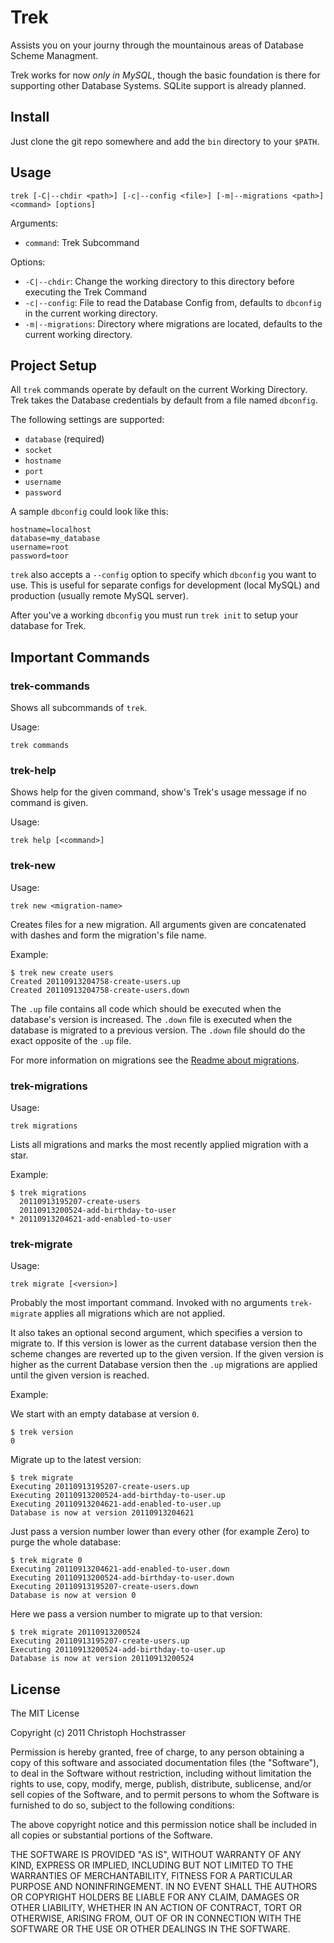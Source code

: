 Trek
====

Assists you on your journy through the mountainous areas of Database
Scheme Managment.

Trek works for now *only in MySQL*, though the basic foundation
is there for supporting other Database Systems. SQLite support is
already planned.

Install
-------

Just clone the git repo somewhere and add the `bin` directory to your `$PATH`.

Usage
-----

    trek [-C|--chdir <path>] [-c|--config <file>] [-m|--migrations <path>] <command> [options]

Arguments:

 * `command`: Trek Subcommand

Options:

 * `-C|--chdir`: Change the working directory to this directory
   before executing the Trek Command
 * `-c|--config`: File to read the Database Config from, defaults to
   `dbconfig` in the current working directory.
 * `-m|--migrations`: Directory where migrations are located, defaults
   to the current working directory.

Project Setup
-------------

All `trek` commands operate by default on the current Working Directory.
Trek takes the Database credentials by default from a file named
`dbconfig`.

The following settings are supported:

 * `database` (required)
 * `socket`
 * `hostname`
 * `port`
 * `username`
 * `password`

A sample `dbconfig` could look like this:

    hostname=localhost
    database=my_database
    username=root
    password=toor

`trek` also accepts a `--config` option to specify which `dbconfig` you
want to use. This is useful for separate configs for development (local
MySQL) and production (usually remote MySQL server).

After you've a working `dbconfig` you must run `trek init` to setup your
database for Trek.

Important Commands
------------------

### trek-commands

Shows all subcommands of `trek`.

Usage:

    trek commands

### trek-help

Shows help for the given command, show's Trek's usage message if no
command is given.

Usage:

    trek help [<command>]

### trek-new

Usage:
    
    trek new <migration-name>

Creates files for a new migration. All arguments given are concatenated
with dashes and form the migration's file name.

Example:

    $ trek new create users
    Created 20110913204758-create-users.up
    Created 20110913204758-create-users.down

The `.up` file contains all code which should be executed when the
database's version is increased. The `.down` file is executed when
the database is migrated to a previous version. The `.down` file
should do the exact opposite of the `.up` file.

For more information on migrations see the [Readme about migrations](docs/migrations.md).

### trek-migrations

Usage:

    trek migrations

Lists all migrations and marks the most recently applied migration
with a star.

Example:

    $ trek migrations
      20110913195207-create-users
      20110913200524-add-birthday-to-user
    * 20110913204621-add-enabled-to-user

### trek-migrate

Usage:

    trek migrate [<version>]

Probably the most important command. Invoked with no arguments
`trek-migrate` applies all migrations which are not applied.

It also takes an optional second argument, which specifies a version
to migrate to. If this version is lower as the current database version
then the scheme changes are reverted up to the given version. If the
given version is higher as the current Database version then the `.up`
migrations are applied until the given version is reached.

Example:

We start with an empty database at version `0`.

    $ trek version
    0

Migrate up to the latest version:

    $ trek migrate
    Executing 20110913195207-create-users.up
    Executing 20110913200524-add-birthday-to-user.up
    Executing 20110913204621-add-enabled-to-user.up
    Database is now at version 20110913204621

Just pass a version number lower than every other (for example Zero) to 
purge the whole database:

    $ trek migrate 0
    Executing 20110913204621-add-enabled-to-user.down
    Executing 20110913200524-add-birthday-to-user.down
    Executing 20110913195207-create-users.down
    Database is now at version 0

Here we pass a version number to migrate up to that version:

    $ trek migrate 20110913200524
    Executing 20110913195207-create-users.up
    Executing 20110913200524-add-birthday-to-user.up
    Database is now at version 20110913200524

## License

The MIT License

Copyright (c) 2011 Christoph Hochstrasser

Permission is hereby granted, free of charge, to any person obtaining a copy
of this software and associated documentation files (the "Software"), to deal
in the Software without restriction, including without limitation the rights
to use, copy, modify, merge, publish, distribute, sublicense, and/or sell
copies of the Software, and to permit persons to whom the Software is
furnished to do so, subject to the following conditions:

The above copyright notice and this permission notice shall be included in
all copies or substantial portions of the Software.

THE SOFTWARE IS PROVIDED "AS IS", WITHOUT WARRANTY OF ANY KIND, EXPRESS OR
IMPLIED, INCLUDING BUT NOT LIMITED TO THE WARRANTIES OF MERCHANTABILITY,
FITNESS FOR A PARTICULAR PURPOSE AND NONINFRINGEMENT. IN NO EVENT SHALL THE
AUTHORS OR COPYRIGHT HOLDERS BE LIABLE FOR ANY CLAIM, DAMAGES OR OTHER
LIABILITY, WHETHER IN AN ACTION OF CONTRACT, TORT OR OTHERWISE, ARISING FROM,
OUT OF OR IN CONNECTION WITH THE SOFTWARE OR THE USE OR OTHER DEALINGS IN
THE SOFTWARE.
